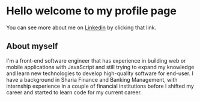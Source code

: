 # Hello welcome to my profile page

You can see more about me on [Linkedin](https://www.linkedin.com/in/rizky-dwiputra-a94a10172/) by clicking that link.

## About myself

I'm a front-end software engineer that has experience in building web or mobile applications with JavaScript and still trying to expand my knowledge and learn new technologies to develop high-quality software for end-user. I have a background in Sharia Finance and Banking Management, with internship experience in a couple of financial institutions before I shifted my career and started to learn code for my current career.
